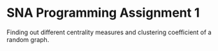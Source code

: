 # SNA Programming Assignment 1

Finding out different centrality measures and clustering coefficient of a random graph.
